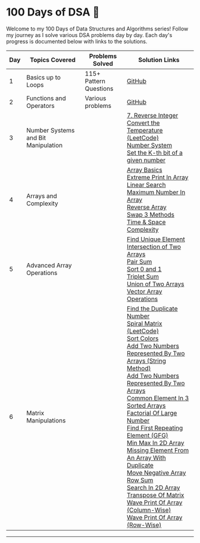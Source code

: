 # 100 Days of DSA 🚀

Welcome to my 100 Days of Data Structures and Algorithms series! Follow my journey as I solve various DSA problems day by day. Each day's progress is documented below with links to the solutions.

| Day  | Topics Covered | Problems Solved | Solution Links |
|------|----------------|-----------------|----------------|
| 1    | Basics up to Loops | 115+ Pattern Questions | [GitHub](https://github.com/dpvasani/100-Days-Of-DSA) |
| 2    | Functions and Operators | Various problems | [GitHub](https://github.com/dpvasani/100-Days-Of-DSA) |
| 3    | Number Systems and Bit Manipulation |  | [7. Reverse Integer](https://github.com/dpvasani/100-Days-Of-DSA/blob/main/Day%203/7.%20Reverse%20Integer.cpp)<br>[Convert the Temperature (LeetCode)](https://github.com/dpvasani/100-Days-Of-DSA/blob/main/Day%203/Convert%20the%20Temperature%20-LeetCode.cpp)<br>[Number System](https://github.com/dpvasani/100-Days-Of-DSA/blob/main/Day%203/Number%20System.cpp)<br>[Set the K-th bit of a given number](https://github.com/dpvasani/100-Days-Of-DSA/blob/main/Day%203/Set%20the%20K-th%20bit%20of%20a%20given%20number.cpp) |
| 4    | Arrays and Complexity |  | [Array Basics](https://github.com/dpvasani/100-Days-Of-DSA/blob/main/Day%204/Array%201.cpp)<br>[Extreme Print In Array](https://github.com/dpvasani/100-Days-Of-DSA/blob/main/Day%204/Extreme%20Print%20In%20Array.cpp)<br>[Linear Search](https://github.com/dpvasani/100-Days-Of-DSA/blob/main/Day%204/Linear%20Search.cpp)<br>[Maximum Number In Array](https://github.com/dpvasani/100-Days-Of-DSA/blob/main/Day%204/Maximum%20Number%20In%20Array.cpp)<br>[Reverse Array](https://github.com/dpvasani/100-Days-Of-DSA/blob/main/Day%204/Reverse%20Array.cpp)<br>[Swap 3 Methods](https://github.com/dpvasani/100-Days-Of-DSA/blob/main/Day%204/Swap%203%20Methods.cpp)<br>[Time & Space Complexity](https://github.com/dpvasani/100-Days-Of-DSA/blob/main/Day%204/Time%20%26%20Space%20Complexity.cpp) |
| 5    | Advanced Array Operations |  | [Find Unique Element](https://github.com/dpvasani/100-Days-Of-DSA/blob/main/Day%205/Find%20Unique%20Element.cpp)<br>[Intersection of Two Arrays](https://github.com/dpvasani/100-Days-Of-DSA/blob/main/Day%205/Intersection%20Of%20Two%20Array.cpp)<br>[Pair Sum](https://github.com/dpvasani/100-Days-Of-DSA/blob/main/Day%205/Pair%20Sum.cpp)<br>[Sort 0 and 1](https://github.com/dpvasani/100-Days-Of-DSA/blob/main/Day%205/Sort%200%20and%201.cpp)<br>[Triplet Sum](https://github.com/dpvasani/100-Days-Of-DSA/blob/main/Day%205/Triplet%20Sum.cpp)<br>[Union of Two Arrays](https://github.com/dpvasani/100-Days-Of-DSA/blob/main/Day%205/Union%20Of%20Two%20Array.cpp)<br>[Vector Array Operations](https://github.com/dpvasani/100-Days-Of-DSA/blob/main/Day%205/Vector%20Array%202.cpp) |
| 6    | Matrix Manipulations |  | [Find the Duplicate Number](https://github.com/dpvasani/100-Days-Of-DSA/blob/main/Day%206/287.%20Find%20the%20Duplicate%20Number.cpp)<br>[Spiral Matrix (LeetCode)](https://github.com/dpvasani/100-Days-Of-DSA/blob/main/Day%206/54.%20Spiral%20Matrix%20LeetCode.cpp)<br>[Sort Colors](https://github.com/dpvasani/100-Days-Of-DSA/blob/main/Day%206/75.%20Sort%20Colors.cpp)<br>[Add Two Numbers Represented By Two Arrays (String Method)](https://github.com/dpvasani/100-Days-Of-DSA/blob/main/Day%206/Add%20Two%20Numbers%20Represented%20By%20Two%20Arrays%20String%20Method.cpp)<br>[Add Two Numbers Represented By Two Arrays](https://github.com/dpvasani/100-Days-Of-DSA/blob/main/Day%206/Add%20Two%20Numbers%20Represented%20By%20Two%20Arrays.cpp)<br>[Common Element In 3 Sorted Arrays](https://github.com/dpvasani/100-Days-Of-DSA/blob/main/Day%206/Common%20Element%20In%203%20Sorted%20Array.cpp)<br>[Factorial Of Large Number](https://github.com/dpvasani/100-Days-Of-DSA/blob/main/Day%206/Factorial%20Of%20Large%20Number.cpp)<br>[Find First Repeating Element (GFG)](https://github.com/dpvasani/100-Days-Of-DSA/blob/main/Day%206/Find%20First%20Repeating%20Element%20GFG.cpp)<br>[Min Max In 2D Array](https://github.com/dpvasani/100-Days-Of-DSA/blob/main/Day%206/Min%20Max%20In%202D%20Array.cpp)<br>[Missing Element From An Array With Duplicate](https://github.com/dpvasani/100-Days-Of-DSA/blob/main/Day%206/Missing%20Element%20From%20An%20Array%20With%20Duplicate.cpp)<br>[Move Negative Array](https://github.com/dpvasani/100-Days-Of-DSA/blob/main/Day%206/Move%20Negative%20Array.cpp)<br>[Row Sum](https://github.com/dpvasani/100-Days-Of-DSA/blob/main/Day%206/Row%20Sum.cpp)<br>[Search In 2D Array](https://github.com/dpvasani/100-Days-Of-DSA/blob/main/Day%206/Search%20In%202D%20Array.cpp)<br>[Transpose Of Matrix](https://github.com/dpvasani/100-Days-Of-DSA/blob/main/Day%206/Transpose%20Of%20Matrix.cpp)<br>[Wave Print Of Array (Column-Wise)](https://github.com/dpvasani/100-Days-Of-DSA/blob/main/Day%206/Wave%20Print%20Of%20Array%20ColWise.cpp)<br>[Wave Print Of Array (Row-Wise)](https://github.com/dpvasani/100-Days-Of-DSA/blob/main/Day%206/Wave%20Print%20Of%20Array%20RowWise.cpp) |

---
